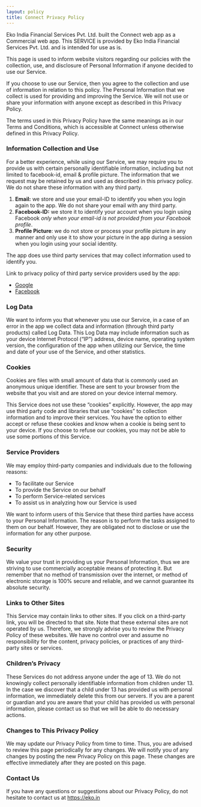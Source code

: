 ```yaml
---
layout: policy
title: Connect Privacy Policy
---
```

Eko India Financial Services Pvt. Ltd. built the Connect web app as a Commercial web app. This SERVICE is provided by Eko India Financial Services Pvt. Ltd.  and is intended for use as is.

This page is used to inform website visitors regarding our policies with the collection, use, and disclosure of Personal Information if anyone decided to use our Service.

If you choose to use our Service, then you agree to the collection and use of information in relation to this policy. The Personal Information that we collect is used for providing and improving the Service. We will not use or share your information with anyone except as described in this Privacy Policy.

The terms used in this Privacy Policy have the same meanings as in our Terms and Conditions, which is accessible at Connect unless otherwise defined in this Privacy Policy.


### Information Collection and Use

For a better experience, while using our Service, we may require you to provide us with certain personally identifiable information, including but not limited to facebook-id, email & profile picture. The information that we request may be retained by us and used as described in this privacy policy. We do not share these information with any third party.
1. **Email:** we store and use your email-ID to identify you when you login again to the app. We do not share your email with any third party.
2. **Facebook-ID:** we store it to identify your account when you login using Facebook _only when your email-id is not provided from your Facebook profile_.
3. **Profile Picture**: we do not store or process your profile picture in any manner and only use it to show your picture in the app during a session when you login using your social identity.

The app does use third party services that may collect information used to identify you.

Link to privacy policy of third party service providers used by the app:
* <a href="https://www.google.com/policies/privacy/" target="_blank">Google</a>
* <a href="https://www.facebook.com/privacy/explanation" target="_blank">Facebook</a>

### Log Data

We want to inform you that whenever you use our Service, in a case of an error in the app we collect data and information (through third party products) called Log Data. This Log Data may include information such as your device Internet Protocol (“IP”) address, device name, operating system version, the configuration of the app when utilizing our Service, the time and date of your use of the Service, and other statistics.

### Cookies

Cookies are files with small amount of data that is commonly used an anonymous unique identifier. These are sent to your browser from the website that you visit and are stored on your device internal memory.

This Service does not use these “cookies” explicitly. However, the app may use third party code and libraries that use “cookies” to collection information and to improve their services. You have the option to either accept or refuse these cookies and know when a cookie is being sent to your device. If you choose to refuse our cookies, you may not be able to use some portions of this Service.

### Service Providers

We may employ third-party companies and individuals due to the following reasons:
* To facilitate our Service
* To provide the Service on our behalf
* To perform Service-related services
* To assist us in analyzing how our Service is used

We want to inform users of this Service that these third parties have access to your Personal Information. The reason is to perform the tasks assigned to them on our behalf. However, they are obligated not to disclose or use the information for any other purpose.

### Security

We value your trust in providing us your Personal Information, thus we are striving to use commercially acceptable means of protecting it. But remember that no method of transmission over the internet, or method of electronic storage is 100% secure and reliable, and we cannot guarantee its absolute security.

### Links to Other Sites

This Service may contain links to other sites. If you click on a third-party link, you will be directed to that site. Note that these external sites are not operated by us. Therefore, we strongly advise you to review the Privacy Policy of these websites. We have no control over and assume no responsibility for the content, privacy policies, or practices of any third-party sites or services.

### Children’s Privacy

These Services do not address anyone under the age of 13. We do not knowingly collect personally identifiable information from children under 13. In the case we discover that a child under 13 has provided us with personal information, we immediately delete this from our servers. If you are a parent or guardian and you are aware that your child has provided us with personal information, please contact us so that we will be able to do necessary actions.

### Changes to This Privacy Policy

We may update our Privacy Policy from time to time. Thus, you are advised to review this page periodically for any changes. We will notify you of any changes by posting the new Privacy Policy on this page. These changes are effective immediately after they are posted on this page.

### Contact Us

If you have any questions or suggestions about our Privacy Policy, do not hesitate to contact us at <a href="https://eko.in" target="_blank">https://eko.in</a>

